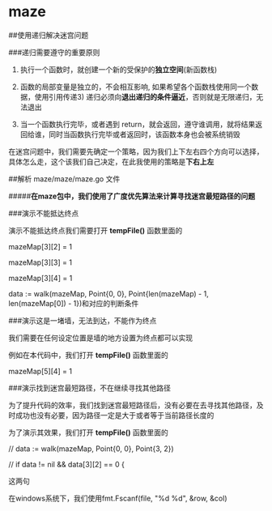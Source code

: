 # maze
##使用递归解决迷宫问题



###递归需要遵守的重要原则

1) 执行一个函数时，就创建一个新的受保护的**独立空间**(新函数栈)

2) 函数的局部变量是独立的，不会相互影响, 如果希望各个函数栈使用同一个数据，使用引用传递3) 递归必须向**退出递归的条件逼近**，否则就是无限递归，无法退出

4) 当一个函数执行完毕，或者遇到 return，就会返回，遵守谁调用，就将结果返回给谁，同时当函数执行完毕或者返回时，该函数本身也会被系统销毁

在迷宫问题中，我们需要先确定一个策略，因为我们上下左右四个方向可以选择，具体怎么走，这个该我们自己决定，在此我使用的策略是**下右上左**



##解析 maze/maze/maze.go 文件

#####**在maze包中，我们使用了广度优先算法来计算寻找迷宫最短路径的问题**



###演示不能抵达终点

演示不能抵达终点我们需要打开  **tempFile()**  函数里面的

  mazeMap[3][2] = 1

  mazeMap[3][3] = 1

  mazeMap[3][4] = 1

  data := walk(mazeMap, Point{0, 0}, Point{len(mazeMap) - 1, len(mazeMap[0]) - 1})和对应的判断条件

###演示这是一堵墙，无法到达，不能作为终点

我们需要在任何设定位置是墙的地方设置为终点都可以实现

例如在本代码中，我们打开   **tempFile()**  函数里面的

mazeMap[5][4] = 1

###演示找到迷宫最短路径，不在继续寻找其他路径

为了提升代码的效率，我们找到迷宫最短路径后，没有必要在去寻找其他路径，及时成功也没有必要，因为路径一定是大于或者等于当前路径长度的

为了演示其效果，我们打开   **tempFile()**  函数里面的

// data := walk(mazeMap, Point{0, 0}, Point{3, 2})

// if data != nil && data[3][2] == 0 {

这两句

在windows系统下，我们使用fmt.Fscanf(file, "%d %d", &row, &col)